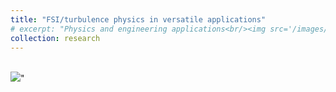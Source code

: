 ```yaml
---
title: "FSI/turbulence physics in versatile applications"
# excerpt: "Physics and engineering applications<br/><img src='/images/thrust2.png'>"
collection: research
---
```


<br/><img src='/images/thrust2.png'>"
